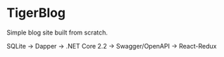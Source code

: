 # TigerBlog

Simple blog site built from scratch.

SQLite -> Dapper -> .NET Core 2.2 -> Swagger/OpenAPI -> React-Redux
